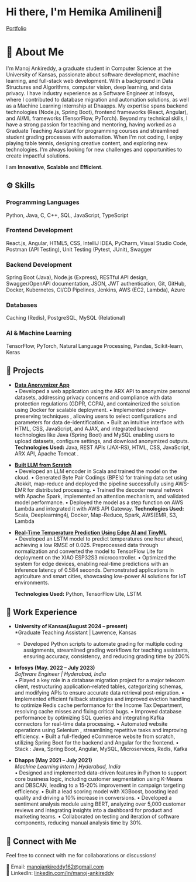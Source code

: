 # Hi there, I'm Hemika Amilineni🚀

[Portfolio](https://manojreddy-2k.github.io/Manoj_portfolio/about)

# 📜 About Me
I'm Manoj Ankireddy, a graduate student in Computer Science at the University of Kansas, passionate about software development, machine learning, and full-stack web development. With a background in Data Structures and Algorithms, computer vision, deep learning, and data privacy. I have industry experience as a Software Engineer at Infosys, where I contributed to database migration and automation solutions, as well as a Machine Learning internship at Dhaapps. My expertise spans backend technologies (Node.js, Spring Boot), frontend frameworks (React, Angular), and AI/ML frameworks (TensorFlow, PyTorch). Beyond my technical skills, I have a strong passion for teaching and mentoring, having worked as a Graduate Teaching Assistant for programming courses and streamlined student grading processes with automation. When I'm not coding, I enjoy playing table tennis, designing creative content, and exploring new technologies. I'm always looking for new challenges and opportunities to create impactful solutions.

I am **Innovative**, **Scalable**  and **Efficient**. 

## ⚙️ Skills
### Programming Languages
Python, Java, C, C++, SQL, JavaScript, TypeScript

### Frontend Development
React.js, Angular, HTML5, CSS, IntelliJ IDEA, PyCharm, Visual Studio Code, Postman (API Testing), Unit Testing (Pytest, JUnit), Swagger

### Backend Development
Spring Boot (Java), Node.js (Express), RESTful API design, Swagger/OpenAPI documentation, JSON, JWT authentication, Git, GitHub, Docker, Kubernetes, CI/CD Pipelines, Jenkins, AWS (EC2, Lambda), Azure

### Databases
Caching (Redis), PostgreSQL, MySQL (Relational)

### AI & Machine Learning
TensorFlow, PyTorch, Natural Language Processing, Pandas, Scikit-learn, Keras
  

## 🚀 Projects



- **[Data Anonymizer App](https://github.com/Manojreddy-2k/data-anonymizer)**  
• Developed a web application using the ARX API to anonymize personal datasets, addressing privacy concerns and compliance
with data protection regulations (GDPR, CCPA), and containerized the solution using Docker for scalable deployment.
• Implemented privacy-preserving techniques , allowing users to select configurations and parameters for data de-identification.
• Built an intuitive interface with HTML, CSS, JavaScript, and AJAX, and integrated backend technologies like Java (Spring Boot)
and MySQL enabling users to upload datasets, configure settings, and download anonymized outputs.
**Technologies Used:** Java, REST APIs (JAX-RS), HTML, CSS, JavaScript, ARX API, Apache Tomcat .

- **[Built LLM from Scratch](https://github.com/Manojreddy-2k/Large-Language-Model-LLM-from-scratch)**  
• Developed an LLM encoder in Scala and trained the model on the cloud.
• Generated Byte Pair Codings (BPE’s) for training data set using Jtokkit, map-reduce and deployed the pipeline successfully using
AWS-EMR for distributed processing.
• Trained the decoder neural network with Apache Spark, implemented an attention mechanism, and validated model performance.
• Deployed the model as a step function on AWS Lambda and integrated it with AWS API Gateway.
  **Technologies Used:** Scala, Deeplearning4j, Docker, Map-Reduce, Spark, AWS(EMR, S3, Lambda

- **[Real-Time Temperature Prediction Using Edge AI and TinyML](https://github.com/Manojreddy-2k/real-time-temperature-prediction)**  
• Developed an LSTM model to predict temperatures one hour ahead, achieving a low RMSE of 0.025. Preprocessed data through
normalization and converted the model to TensorFlow Lite for deployment on the XIAO ESP32S3 microcontroller.
• Optimized the system for edge devices, enabling real-time predictions with an inference latency of 0.584 seconds. Demonstrated
applications in agriculture and smart cities, showcasing low-power AI solutions for IoT environments.
  
  **Technologies Used:** Python, TensorFlow Lite, LSTM.


## 💼 Work Experience

- **University of Kansas(August 2024 – present)**  
  *Graduate Teaching Assistant | Lawrence, Kansas 
  - Developed Python scripts to automate grading for multiple coding assignments, streamlined grading workflows for teaching
assistants, ensuring accuracy, consistency, and reducing grading time by 200%

- **Infosys (May. 2022 – July 2023)**  
  *Software Engineer | Hyderabad, India*  
  • Played a key role in a database migration project for a major telecom client, restructuring application-related tables, categorizing
schemas, and modifying APIs to ensure accurate data retrieval post-migration.
• Implemented efficient fallback strategies and improved eviction handling to optimize Redis cache performance for the Income Tax
Department, resolving cache misses and fixing critical bugs.
• Improved database performance by optimizing SQL queries and integrating Kafka connectors for real-time data processing.
• Automated website operations using Selenium , streamlining repetitive tasks and improving efficiency.
• Built a full-fledged eCommerce website from scratch, utilizing Spring Boot for the backend and Angular for the frontend.
• Stack : Java, Spring Boot, Angular, MySQL, Microservices, Redis, Kafka

- **Dhapps (May 2021 – July 2021)**  
  *Machine Learning intern | Hyderabad, India*  
  • Designed and implemented data-driven features in Python to support core business logic, including customer segmentation using
K-Means and DBSCAN, leading to a 15-20% improvement in campaign targeting efficiency.
• Built a lead scoring model with XGBoost, boosting lead quality and driving a 10% increase in conversions.
• Developed a sentiment analysis module using BERT, analyzing over 5,000 customer reviews and integrating insights into a
dashboard for product and marketing teams.
• Collaborated on testing and iteration of software components, reducing manual analysis time by 30%.


## 📩 Connect with Me
Feel free to connect with me for collaborations or discussions!

📧 Email: [manojankireddy162@gmail.com](mailto:manojankireddy162@gmail.com)  
🔗 LinkedIn: [linkedin.com/in/manoj-ankireddy](https://www.linkedin.com/in/manoj-ankireddy-b707401a0/)


